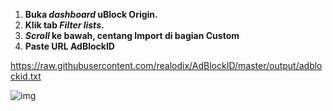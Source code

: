 1. **Buka *dashboard* uBlock Origin.**
2. **Klik tab *Filter lists*.**
3. ***Scroll* ke bawah, centang Import di bagian Custom**
4. **Paste URL AdBlockID**

https://raw.githubusercontent.com/realodix/AdBlockID/master/output/adblockid.txt

![img](https://i.imgur.com/AbCr7lA.jpg)
